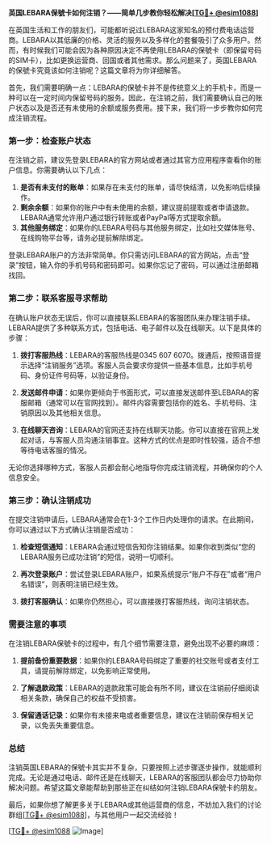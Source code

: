 **英国LEBARA保號卡如何注销？——简单几步教你轻松解决[[TG💪+ @esim1088](https://t.me/s/esim1088)]**

在英国生活和工作的朋友们，可能都听说过LEBARA这家知名的预付费电话运营商。LEBARA以其低廉的价格、灵活的服务以及多样化的套餐吸引了众多用户。然而，有时候我们可能会因为各种原因决定不再使用LEBARA的保號卡（即保留号码的SIM卡），比如更换运营商、回国或者其他需求。那么问题来了，英国LEBARA的保號卡究竟该如何注销呢？这篇文章将为你详细解答。

首先，我们需要明确一点：LEBARA的保號卡并不是传统意义上的手机卡，而是一种可以在一定时间内保留号码的服务。因此，在注销之前，我们需要确认自己的账户状态以及是否还有未使用的余额或服务费用。接下来，我们将一步步教你如何完成注销流程。

### 第一步：检查账户状态

在注销之前，建议先登录LEBARA的官方网站或者通过其官方应用程序查看你的账户信息。你需要确认以下几点：

1. **是否有未支付的账单**：如果存在未支付的账单，请尽快结清，以免影响后续操作。
2. **剩余余额**：如果你的账户中有未使用的余额，建议提前提取或者申请退款。LEBARA通常允许用户通过银行转账或者PayPal等方式提取余额。
3. **其他服务绑定**：如果你的LEBARA号码与其他服务绑定，比如社交媒体账号、在线购物平台等，请务必提前解除绑定。

登录LEBARA账户的方法非常简单。你只需访问LEBARA的官方网站，点击“登录”按钮，输入你的手机号码和密码即可。如果你忘记了密码，可以通过注册邮箱找回。

### 第二步：联系客服寻求帮助

在确认账户状态无误后，你可以直接联系LEBARA的客服团队来办理注销手续。LEBARA提供了多种联系方式，包括电话、电子邮件以及在线聊天。以下是具体的步骤：

1. **拨打客服热线**：LEBARA的客服热线是0345 607 6070。拨通后，按照语音提示选择“注销服务”选项。客服人员会要求你提供一些基本信息，比如手机号码、身份证件号码等，以验证身份。
   
2. **发送邮件申请**：如果你更倾向于书面形式，可以直接发送邮件至LEBARA的客服邮箱（通常可以在官网找到）。邮件内容需要包括你的姓名、手机号码、注销原因以及其他相关信息。

3. **在线聊天咨询**：LEBARA的官网还支持在线聊天功能。你可以直接在官网上发起对话，与客服人员沟通注销事宜。这种方式的优点是即时性较强，适合不想等待电话客服的情况。

无论你选择哪种方式，客服人员都会耐心地指导你完成注销流程，并确保你的个人信息安全。

### 第三步：确认注销成功

在提交注销申请后，LEBARA通常会在1-3个工作日内处理你的请求。在此期间，你可以通过以下方式确认注销是否成功：

1. **检查短信通知**：LEBARA会通过短信告知你注销结果。如果你收到类似“您的LEBARA服务已成功注销”的短信，说明一切顺利。
   
2. **再次登录账户**：尝试登录LEBARA账户，如果系统提示“账户不存在”或者“用户名错误”，则表明注销已经生效。

3. **拨打客服确认**：如果你仍然担心，可以直接拨打客服热线，询问注销状态。

### 需要注意的事项

在注销LEBARA保號卡的过程中，有几个细节需要注意，避免出现不必要的麻烦：

1. **提前备份重要数据**：如果你的LEBARA号码绑定了重要的社交账号或者支付工具，请提前解除绑定，以免影响正常使用。
   
2. **了解退款政策**：LEBARA的退款政策可能会有所不同，建议在注销前仔细阅读相关条款，确保自己的权益不受损害。

3. **保留通话记录**：如果你有未接来电或者重要信息，建议在注销前保存相关记录，以免丢失重要信息。

### 总结

注销英国LEBARA的保號卡其实并不复杂，只要按照上述步骤逐步操作，就能顺利完成。无论是通过电话、邮件还是在线聊天，LEBARA的客服团队都会尽力协助你解决问题。希望这篇文章能帮助到那些正在纠结如何注销LEBARA保號卡的朋友。

最后，如果你想了解更多关于LEBARA或其他运营商的信息，不妨加入我们的讨论群组[[TG💪+ @esim1088](https://t.me/s/esim1088)]，与其他用户一起交流经验！

[[TG💪+ @esim1088](https://t.me/s/esim1088) ![Image](https://i.postimg.cc/4NQfJmqS/Snipaste-2025-05-13-00-14-12.png)]